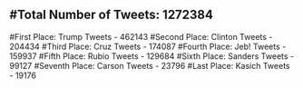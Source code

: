 #Total Number of Tweets: 1272384 
---
#First Place: Trump Tweets - 462143
#Second Place: Clinton Tweets - 204434
#Third Place: Cruz Tweets - 174087
#Fourth Place: Jeb! Tweets - 159937
#Fifth Place: Rubio Tweets - 129684
#Sixth Place: Sanders Tweets - 99127
#Seventh Place: Carson Tweets - 23796
#Last Place: Kasich Tweets - 19176

